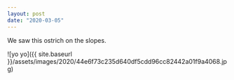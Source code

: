 ```yaml
---
layout: post
date: "2020-03-05"
---
```


We saw this ostrich on the slopes.

![yo yo]({{ site.baseurl }}/assets/images/2020/44e6f73c235d640df5cdd96cc82442a01f9a4068.jpg)
